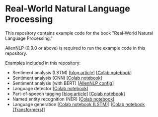# Real-World Natural Language Processing

This repository contains example code for the book "Real-World Natural Language Processing."

AllenNLP (0.9.0 or above) is required to run the example code in this repository.
 
Examples included in this repository:
* Sentiment analysis (LSTM) [[blog article](http://www.realworldnlpbook.com/blog/training-sentiment-analyzer-using-allennlp.html)] [[Colab notebook](https://colab.research.google.com/github/mhagiwara/realworldnlp/blob/master/examples/sentiment/sst_classifier.ipynb)]
* Sentiment analysis (CNN) [[Colab notebook](https://colab.research.google.com/github/mhagiwara/realworldnlp/blob/master/examples/sentiment/sst_cnn_classifier.ipynb)]
* Sentiment analysis (with BERT) [[AllenNLP config](https://github.com/mhagiwara/realworldnlp/blob/master/examples/sentiment/sst_classifier_bert.jsonnet)]
* Language detector [[Colab notebook](https://colab.research.google.com/github/mhagiwara/realworldnlp/blob/master/examples/sentiment/language_detector.ipynb)]
* Part-of-speech tagging [[blog article](http://www.realworldnlpbook.com/blog/how-to-convert-an-allennlp-model-and-deploy-on-caffe2-and-tensorflow.html)] [[Colab notebook](https://colab.research.google.com/github/mhagiwara/realworldnlp/blob/master/examples/pos/pos_tagger.ipynb)]
* Named entity recognition (NER) [[Colab notebook](https://colab.research.google.com/github/mhagiwara/realworldnlp/blob/master/examples/ner/ner.ipynb)]
* Language generation [[Colab notebook (LSTM)](https://colab.research.google.com/github/mhagiwara/realworldnlp/blob/master/examples/generation/lm.ipynb)] [[Colab notebook (Transformers)](https://colab.research.google.com/github/mhagiwara/realworldnlp/blob/master/examples/generation/transformers.ipynb)]
